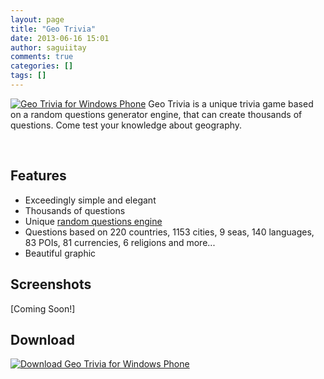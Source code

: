 ```yaml
---
layout: page
title: "Geo Trivia"
date: 2013-06-16 15:01
author: saguiitay
comments: true
categories: []
tags: []
---
```

[![Geo Trivia for Windows Phone]({{site.url}}/images/geo-trivia-tile.png "Geo Trivia for Windows Phone")](http://www.windowsphone.com/s?appid=e697a777-acdf-4db2-b00e-e957bd387839) Geo Trivia is a unique trivia game based on a random questions generator engine, that can create thousands of questions. Come test your knowledge about geography.

 

Features
--------

-   Exceedingly simple and elegant
-   Thousands of questions
-   Unique [random questions engine](http://itaysagui.wordpress.com/windows-phone/trivia-games/ "Trivia Games")
-   Questions based on 220 countries, 1153 cities, 9 seas, 140 languages, 83 POIs, 81 currencies, 6 religions and more...
-   Beautiful graphic

Screenshots
-----------

[Coming Soon!]

Download
--------

[![Download Geo Trivia for Windows Phone]({{site.url}}/images/windowsphone_208x67_blu.png "Download Geo Trivia for Windows Phone")](http://www.windowsphone.com/s?appid=e697a777-acdf-4db2-b00e-e957bd387839)


